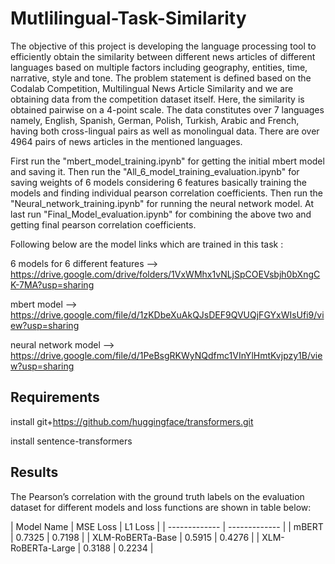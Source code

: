 # Mutlilingual-Task-Similarity


The objective of this project is developing the
language processing tool to efficiently obtain the
similarity between different news articles of different
languages based on multiple factors including
geography, entities, time, narrative, style and
tone. The problem statement is defined based on
the Codalab Competition, Multilingual News Article
Similarity and we are obtaining data from the
competition dataset itself. Here, the similarity is
obtained pairwise on a 4-point scale. The data constitutes
over 7 languages namely, English, Spanish,
German, Polish, Turkish, Arabic and French, having
both cross-lingual pairs as well as monolingual
data. There are over 4964 pairs of news articles in
the mentioned languages.

First run the "mbert_model_training.ipynb" for getting the initial mbert model and saving it.
Then run the "All_6_model_training_evaluation.ipynb" for saving weights of 6 models considering 6 features basically training the models and finding individual pearson correlation coefficients.
Then run the "Neural_network_training.ipynb" for running the neural network model.
At last run "Final_Model_evaluation.ipynb" for combining the above two and getting final pearson correlation coefficients.


Following below are the model links which are trained in this task :
 
 6 models for 6 different features -->
https://drive.google.com/drive/folders/1VxWMhx1vNLjSpCOEVsbjh0bXngCK-7MA?usp=sharing

mbert model -->
https://drive.google.com/file/d/1zKDbeXuAkQJsDEF9QVUQjFGYxWIsUfi9/view?usp=sharing

neural network model -->
https://drive.google.com/file/d/1PeBsgRKWyNQdfmc1VInYlHmtKvjpzy1B/view?usp=sharing


## Requirements 
install git+https://github.com/huggingface/transformers.git

install sentence-transformers

## Results 

The Pearson’s correlation with the ground truth
labels on the evaluation dataset for different models
and loss functions are shown in table below: 

| Model Name  | MSE Loss | L1 Loss |
| ------------- | ------------- |
| mBERT  | 0.7325  | 0.7198 |
| XLM-RoBERTa-Base  | 0.5915  | 0.4276 |
| XLM-RoBERTa-Large  | 0.3188  | 0.2234 |
